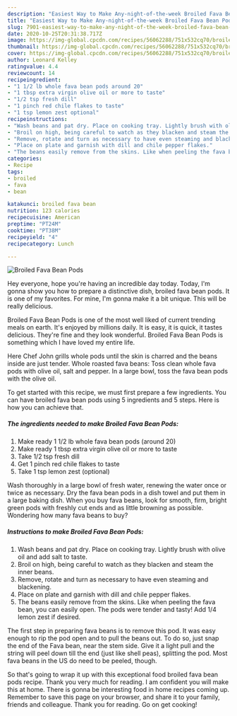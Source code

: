 ```yaml
---
description: "Easiest Way to Make Any-night-of-the-week Broiled Fava Bean Pods"
title: "Easiest Way to Make Any-night-of-the-week Broiled Fava Bean Pods"
slug: 7901-easiest-way-to-make-any-night-of-the-week-broiled-fava-bean-pods
date: 2020-10-25T20:31:38.717Z
image: https://img-global.cpcdn.com/recipes/56062288/751x532cq70/broiled-fava-bean-pods-recipe-main-photo.jpg
thumbnail: https://img-global.cpcdn.com/recipes/56062288/751x532cq70/broiled-fava-bean-pods-recipe-main-photo.jpg
cover: https://img-global.cpcdn.com/recipes/56062288/751x532cq70/broiled-fava-bean-pods-recipe-main-photo.jpg
author: Leonard Kelley
ratingvalue: 4.4
reviewcount: 14
recipeingredient:
- "1 1/2 lb whole fava bean pods around 20"
- "1 tbsp extra virgin olive oil or more to taste"
- "1/2 tsp fresh dill"
- "1 pinch red chile flakes to taste"
- "1 tsp lemon zest optional"
recipeinstructions:
- "Wash beans and pat dry. Place on cooking tray. Lightly brush with olive oil and add salt to taste."
- "Broil on high, being careful to watch as they blacken and steam the inner beans."
- "Remove, rotate and turn as necessary to have even steaming and blackening."
- "Place on plate and garnish with dill and chile pepper flakes."
- "The beans easily remove from the skins. Like when peeling the fava bean, you can easily open. The pods were tender and tasty! Add 1/4 lemon zest if desired."
categories:
- Recipe
tags:
- broiled
- fava
- bean

katakunci: broiled fava bean 
nutrition: 123 calories
recipecuisine: American
preptime: "PT24M"
cooktime: "PT38M"
recipeyield: "4"
recipecategory: Lunch

---
```



![Broiled Fava Bean Pods](https://img-global.cpcdn.com/recipes/56062288/751x532cq70/broiled-fava-bean-pods-recipe-main-photo.jpg)

Hey everyone, hope you're having an incredible day today. Today, I'm gonna show you how to prepare a distinctive dish, broiled fava bean pods. It is one of my favorites. For mine, I'm gonna make it a bit unique. This will be really delicious.

Broiled Fava Bean Pods is one of the most well liked of current trending meals on earth. It's enjoyed by millions daily. It is easy, it is quick, it tastes delicious. They're fine and they look wonderful. Broiled Fava Bean Pods is something which I have loved my entire life.

Here Chef John grills whole pods until the skin is charred and the beans inside are just tender. Whole roasted fava beans: Toss clean whole fava pods with olive oil, salt and pepper. In a large bowl, toss the fava bean pods with the olive oil.


To get started with this recipe, we must first prepare a few ingredients. You can have broiled fava bean pods using 5 ingredients and 5 steps. Here is how you can achieve that.

<!--inarticleads1-->

##### The ingredients needed to make Broiled Fava Bean Pods:

1. Make ready 1 1/2 lb whole fava bean pods (around 20)
1. Make ready 1 tbsp extra virgin olive oil or more to taste
1. Take 1/2 tsp fresh dill
1. Get 1 pinch red chile flakes to taste
1. Take 1 tsp lemon zest (optional)


Wash thoroughly in a large bowl of fresh water, renewing the water once or twice as necessary. Dry the fava bean pods in a dish towel and put them in a large baking dish. When you buy fava beans, look for smooth, firm, bright green pods with freshly cut ends and as little browning as possible. Wondering how many fava beans to buy? 

<!--inarticleads2-->

##### Instructions to make Broiled Fava Bean Pods:

1. Wash beans and pat dry. Place on cooking tray. Lightly brush with olive oil and add salt to taste.
1. Broil on high, being careful to watch as they blacken and steam the inner beans.
1. Remove, rotate and turn as necessary to have even steaming and blackening.
1. Place on plate and garnish with dill and chile pepper flakes.
1. The beans easily remove from the skins. Like when peeling the fava bean, you can easily open. The pods were tender and tasty! Add 1/4 lemon zest if desired.


The first step in preparing fava beans is to remove this pod. It was easy enough to rip the pod open and to pull the beans out. To do so, just snap the end of the Fava bean, near the stem side. Give it a light pull and the string will peel down till the end (just like shell peas), splitting the pod. Most fava beans in the US do need to be peeled, though. 

So that's going to wrap it up with this exceptional food broiled fava bean pods recipe. Thank you very much for reading. I am confident you will make this at home. There is gonna be interesting food in home recipes coming up. Remember to save this page on your browser, and share it to your family, friends and colleague. Thank you for reading. Go on get cooking!

